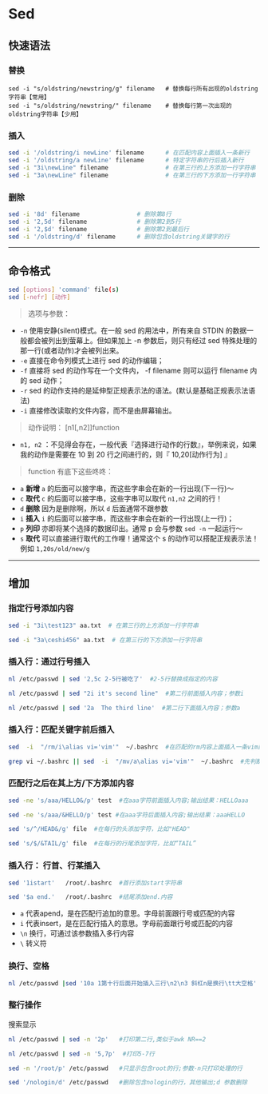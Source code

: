 # Sed

## 快速语法

### 替换

```shell
sed -i "s/oldstring/newstring/g" filename   # 替换每行所有出现的oldstring字符串【常用】
sed -i "s/oldstring/newstring/" filename    # 替换每行第一次出现的oldstring字符串【少用】
```

### 插入

```bash
sed -i '/oldstring/i newLine' filename      # 在匹配内容上面插入一条新行
sed -i '/oldstring/a newLine' filename      # 特定字符串的行后插入新行
sed -i "3i\newLine" filename                # 在第三行的上方添加一行字符串
sed -i "3a\newLine" filename                # 在第三行的下方添加一行字符串
```

### 删除

```bash
sed -i '8d' filename                # 删除第8行
sed -i '2,5d' filename              # 删除第2到5行
sed -i '2,$d' filename              # 删除第2到最后行
sed -i '/oldstring/d' filename      # 删除包含oldstring关键字的行
```

---

## 命令格式

```bash
sed [options] 'command' file(s)
sed [-nefr] [动作]
```

> 选项与参数：

- `-n` 使用安静(silent)模式。在一般 sed 的用法中，所有来自 STDIN 的数据一般都会被列出到萤幕上。但如果加上 -n 参数后，则只有经过 sed 特殊处理的那一行(或者动作)才会被列出来。
- `-e` 直接在命令列模式上进行 sed 的动作编辑；
- `-f` 直接将 sed 的动作写在一个文件内， -f filename 则可以运行 filename 内的 sed 动作；
- `-r` sed 的动作支持的是延伸型正规表示法的语法。(默认是基础正规表示法语法)
- `-i` 直接修改读取的文件内容，而不是由屏幕输出。

> 动作说明：  [n1[,n2]]function

- `n1, n2` ：不见得会存在，一般代表『选择进行动作的行数』，举例来说，如果我的动作是需要在 10 到 20 行之间进行的，则『 10,20[动作行为] 』

> function 有底下这些咚咚：

- `a`  **新增** `a` 的后面可以接字串，而这些字串会在新的一行出现(下一行)～
- `c`  **取代** `c` 的后面可以接字串，这些字串可以取代 `n1,n2` 之间的行！
- `d`  **删除** 因为是删除啊，所以 `d` 后面通常不跟参数
- `i`  **插入** `i` 的后面可以接字串，而这些字串会在新的一行出现(上一行)；
- `p`  **列印** 亦即将某个选择的数据印出。通常 p 会与参数 `sed -n` 一起运行～
- `s`  **取代** 可以直接进行取代的工作哩！通常这个 s 的动作可以搭配正规表示法！例如 `1,20s/old/new/g`

---

## 增加

### 指定行号添加内容

```bash
sed -i "3i\test123" aa.txt  # 在第三行的上方添加一行字符串

sed -i "3a\ceshi456" aa.txt  # 在第三行的下方添加一行字符串
```

### 插入行：通过行号插入

```bash
nl /etc/passwd | sed '2,5c 2-5行被吃了'  #2-5行替换成指定的内容

nl /etc/passwd | sed "2i it's second line"  #第二行前面插入内容；参数i

nl /etc/passwd | sed '2a  The third line'  #第二行下面插入内容；参数a
```

### 插入行：匹配关键字前后插入

```bash
sed  -i  "/rm/i\alias vi='vim'"  ~/.bashrc  #在匹配的rm内容上面插入一条vim配置别名的行

grep vi ~/.bashrc || sed  -i  "/mv/a\alias vi='vim'"  ~/.bashrc  #先判断vi内容是否存在，如果不存在则匹配到mv内容在下面插入一行；
```

### 匹配行之后在其上方/下方添加内容

```bash
sed -ne 's/aaa/HELLO&/p' test  #在aaa字符前面插入内容;输出结果：HELLOaaa

sed -ne 's/aaa/&HELLO/p' test #在aaa字符后面插入内容;输出结果：aaaHELLO

sed 's/^/HEAD&/g' file  #在每行的头添加字符，比如"HEAD"

sed 's/$/&TAIL/g' file  #在每行的行尾添加字符，比如“TAIL”
```

### 插入行： 行首、行某插入

```bash
sed '1istart'   /root/.bashrc  #首行添加start字符串

sed '$a end.'   /root/.bashrc  #结尾添加end.内容
```

>
- `a` 代表apend，是在匹配行追加的意思。字母前面跟行号或匹配的内容
- `i` 代表insert，是在匹配行插入的意思。字母前面跟行号或匹配的内容
- `\n` 换行，可通过该参数插入多行内容  
- `\` 转义符

### 换行、空格

```bash
nl /etc/passwd |sed '10a 1第十行后面开始插入三行\n2\n3 斜杠n是换行\tt大空格'  #换行\n 空格\t,空格键小空格

```

### 整行操作

搜索显示

```bash
nl /etc/passwd | sed -n '2p'   #打印第二行,类似于awk NR==2

nl /etc/passwd | sed -n '5,7p'  #打印5-7行

sed -n '/root/p' /etc/passwd   #只显示包含root的行;参数-n只打印处理的行

sed '/nologin/d' /etc/passwd   #删除包含nologin的行，其他输出;d 参数删除
```

